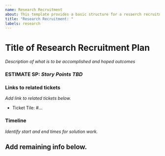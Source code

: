 ```yaml
---
name: Research Recruitment
about: This template provides a basic structure for a resaerch recruitment plan.
title: "Research Recruitment: "
labels: research
---
```


# Title of Research Recruitment Plan
*Description of what is to be accomplished and hoped outcomes*

### ESTIMATE SP: *Story Points TBD*

### Links to related tickets
*Add link to related tickets below.*
- Ticket Tile: #...

### Timeline
*Identify start and end times for solution work.*

## Add remaining info below.
